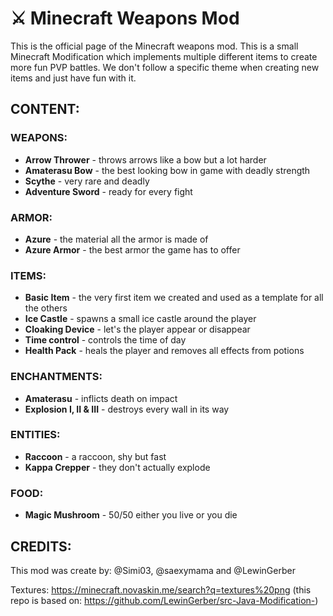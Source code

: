 # ⚔ Minecraft Weapons Mod

This is the official page of the Minecraft weapons mod. 
This is a small Minecraft Modification which implements
multiple different items to create more fun PVP battles.
We don't follow a specific theme when creating new items 
and just have fun with it.

## CONTENT:

### WEAPONS:
  - **Arrow Thrower** - throws arrows like a bow but a lot harder
  - **Amaterasu Bow** - the best looking bow in game with deadly strength
  - **Scythe** - very rare and deadly
  - **Adventure Sword** - ready for every fight

### ARMOR:
  - **Azure** - the material all the armor is made of
  - **Azure Armor** - the best armor the game has to offer

### ITEMS:
  - **Basic Item** - the very first item we created and used as a template for all the others
  - **Ice Castle** - spawns a small ice castle around the player 
  - **Cloaking Device** - let's the player appear or disappear
  - **Time control** - controls the time of day
  - **Health Pack** - heals the player and removes all effects from potions

### ENCHANTMENTS: 
  - **Amaterasu** - inflicts death on impact
  - **Explosion I, II & III** - destroys every wall in its way

### ENTITIES:
  - **Raccoon** - a raccoon, shy but fast
  - **Kappa Crepper** - they don't actually explode

### FOOD:
  - **Magic Mushroom** - 50/50 either you live or you die

## CREDITS:
This mod was create by: @Simi03, @saexymama and @LewinGerber


Textures: https://minecraft.novaskin.me/search?q=textures%20png
(this repo is based on: https://github.com/LewinGerber/src-Java-Modification-)
